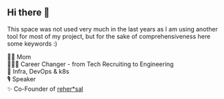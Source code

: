 ## Hi there 👋

This space was not used very much in the last years as I am using another tool for most of my project, but for the sake of comprehensiveness here some keywords :)

👩‍👦 Mom \
👩🏻‍💻 Career Changer - from Tech Recruiting to Engineering \
🫶 Infra, DevOps & k8s \
🎙️ Speaker \
✨ Co-Founder of [reher*sal](https://rehersal.io/)
